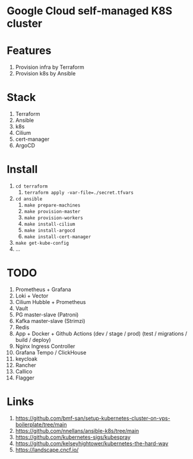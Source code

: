 # Google Cloud self-managed K8S cluster

# Features

1. Provision infra by Terraform
1. Provision k8s by Ansible

# Stack

1. Terraform
1. Ansible
1. k8s
1. Cilium
1. cert-manager
1. ArgoCD

# Install

1. `cd terraform`
    1. `terraform apply -var-file=./secret.tfvars`
1. `cd ansible`
    1. `make prepare-machines`
    1. `make provision-master`
    1. `make provision-workers`
    1. `make install-cilium`
    1. `make install-argocd`
    1. `make install-cert-manager`
1. `make get-kube-config`
1. ...

# TODO

1. Prometheus + Grafana
1. Loki + Vector
1. Cilium Hubble + Prometheus
1. Vault
1. PG master-slave (Patroni)
1. Kafka master-slave (Strimzi)
1. Redis
1. App + Docker + Github Actions (dev / stage / prod) (test / migrations / build / deploy)
1. Nginx Ingress Controller
1. Grafana Tempo / ClickHouse
1. keycloak
1. Rancher
1. Callico
1. Flagger

# Links

1. https://github.com/bmf-san/setup-kubernetes-cluster-on-vps-boilerplate/tree/main
1. https://github.com/nnellans/ansible-k8s/tree/main
1. https://github.com/kubernetes-sigs/kubespray
1. https://github.com/kelseyhightower/kubernetes-the-hard-way
1. https://landscape.cncf.io/
